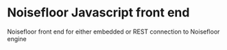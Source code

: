 # Noisefloor Javascript front end

Noisefloor front end for either embedded or REST connection to Noisefloor engine
